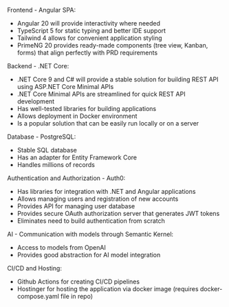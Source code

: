 Frontend - Angular SPA:
- Angular 20 will provide interactivity where needed
- TypeScript 5 for static typing and better IDE support
- Tailwind 4 allows for convenient application styling
- PrimeNG 20 provides ready-made components (tree view, Kanban, forms) that align perfectly with PRD requirements

Backend - .NET Core:
- .NET Core 9 and C# will provide a stable solution for building REST API using ASP.NET Core Minimal APIs
- .NET Core Minimal APIs are streamlined for quick REST API development
- Has well-tested libraries for building applications
- Allows deployment in Docker environment
- Is a popular solution that can be easily run locally or on a server

Database - PostgreSQL:
- Stable SQL database
- Has an adapter for Entity Framework Core
- Handles millions of records

Authentication and Authorization - Auth0:
- Has libraries for integration with .NET and Angular applications
- Allows managing users and registration of new accounts
- Provides API for managing user database
- Provides secure OAuth authorization server that generates JWT tokens
- Eliminates need to build authentication from scratch

AI - Communication with models through Semantic Kernel:
- Access to models from OpenAI
- Provides good abstraction for AI model integration

CI/CD and Hosting:
- Github Actions for creating CI/CD pipelines
- Hostinger for hosting the application via docker image (requires docker-compose.yaml file in repo)